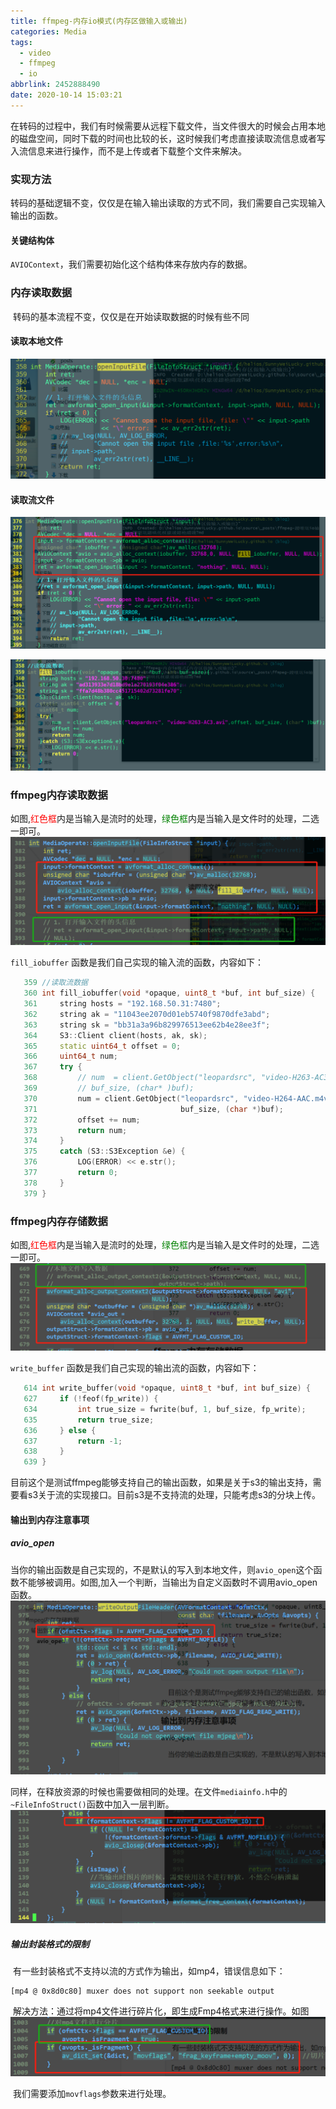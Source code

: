```yaml
---
title: ffmpeg-内存io模式(内存区做输入或输出)
categories: Media
tags:
  - video
  - ffmpeg
  - io
abbrlink: 2452888490
date: 2020-10-14 15:03:21
---
```


​	在转码的过程中，我们有时候需要从远程下载文件，当文件很大的时候会占用本地的磁盘空间，同时下载的时间也比较的长，这时候我们考虑直接读取流信息或者写入流信息来进行操作，而不是上传或者下载整个文件来解决。

### 实现方法

​	转码的基础逻辑不变，仅仅是在输入输出读取的方式不同，我们需要自己实现输入输出的函数。

#### 关键结构体

​	`AVIOContext`，我们需要初始化这个结构体来存放内存的数据。

### 内存读取数据

​		转码的基本流程不变，仅仅是在开始读取数据的时候有些不同

#### 读取本地文件

![file](/images/ffmpeg/file.png)

#### 读取流文件

![stream](/images/ffmpeg/stream.png)

![read](/images/ffmpeg/readstream.png)

### ffmpeg内存读取数据

​	如图,<font color="red">红色框</font>内是当输入是流时的处理，<font color="green">绿色框</font>内是当输入是文件时的处理，二选一即可。![input.png](/images/ffmpeg/stream/input.png)

`fill_iobuffer` 函数是我们自己实现的输入流的函数，内容如下：

~~~cpp
   359 //读取流数据
   360 int fill_iobuffer(void *opaque, uint8_t *buf, int buf_size) {
   361     string hosts = "192.168.50.31:7480";
   362     string ak = "11043ee2070d01eb5740f9870dfe3abd";
   363     string sk = "bb31a3a96b829976513ee62b4e28ee3f";
   364     S3::Client client(hosts, ak, sk);
   365     static uint64_t offset = 0;
   366     uint64_t num;
   367     try {
   368         // num  = client.GetObject("leopardsrc", "video-H263-AC3.avi",offset,
   369         // buf_size, (char* )buf);
   370         num = client.GetObject("leopardsrc", "video-H264-AAC.m4v", offset,
   371                                buf_size, (char *)buf);
   372         offset += num;
   373         return num;
   374     }
   375     catch (S3::S3Exception &e) {
   376         LOG(ERROR) << e.str();
   377         return 0;
   378     }
   379 }   
~~~

### ffmpeg内存存储数据

​	如图,<font color="red">红色框</font>内是当输入是流时的处理，<font color="green">绿色框</font>内是当输入是文件时的处理，二选一即可。![output.png](/images/ffmpeg/stream/output.png)

`write_buffer` 函数是我们自己实现的输出流的函数，内容如下：

~~~cpp
   614 int write_buffer(void *opaque, uint8_t *buf, int buf_size) {
   627     if (!feof(fp_write)) {
   634         int true_size = fwrite(buf, 1, buf_size, fp_write);
   635         return true_size;
   636     } else {
   637         return -1;
   638     }
   639 } 
~~~

​	目前这个是测试ffmpeg能够支持自己的输出函数，如果是关于s3的输出支持，需要看s3关于流的实现接口。目前s3是不支持流的处理，只能考虑s3的分块上传。

#### 输出到内存注意事项

##### avio_open

​	当你的输出函数是自己实现的，不是默认的写入到本地文件，则`avio_open`这个函数不能够被调用。如图,加入一个判断，当输出为自定义函数时不调用avio_open函数。![avio.png](/images/ffmpeg/stream/avio.png)

同样，在释放资源的时候也需要做相同的处理。在文件`mediainfo.h`中的`~FileInfoStruct()`函数中加入一层判断。![avio1.png](/images/ffmpeg/stream/avio1.png)

##### 输出封装格式的限制

​	有一些封装格式不支持以流的方式作为输出，如mp4，错误信息如下：

~~~shell
[mp4 @ 0x8d0c80] muxer does not support non seekable output
~~~

​	解决方法：通过将mp4文件进行碎片化，即生成Fmp4格式来进行操作。如图  ![fmp4.png](/images/ffmpeg/stream/fmp4.png)

​	我们需要添加`movflags`参数来进行处理。